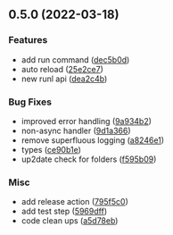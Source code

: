 ## 0.5.0 (2022-03-18)


### Features

* add run command ([dec5b0d](https://github.com/janro1/runl/commit/dec5b0d3f33a4f4f0c5fb9e24290f38c8e61b5a7))
* auto reload ([25e2ce7](https://github.com/janro1/runl/commit/25e2ce70154a90af8e53733381d8d61137df8715))
* new runl api ([dea2c4b](https://github.com/janro1/runl/commit/dea2c4b3b1db24815a71e4f4f623d203eaf035cb))


### Bug Fixes

* improved error handling ([9a934b2](https://github.com/janro1/runl/commit/9a934b2a45c39ee7a2f090a6f084574fcbfd50bb))
* non-async handler ([9d1a366](https://github.com/janro1/runl/commit/9d1a3666ef2baa2086752d415ed94ec84cac486d))
* remove superfluous logging ([a8246e1](https://github.com/janro1/runl/commit/a8246e1134ef4f4886f9f27241f06446b43afb98))
* types ([ce90b1e](https://github.com/janro1/runl/commit/ce90b1e94d24692bde18e41ec97ecfa8cb729d26))
* up2date check for folders ([f595b09](https://github.com/janro1/runl/commit/f595b0917712f185238a45f6bfe4e23af9740619))


### Misc

* add release action ([795f5c0](https://github.com/janro1/runl/commit/795f5c0d32f46fe48493eaf1a4629d30d53a288b))
* add test step ([5969dff](https://github.com/janro1/runl/commit/5969dff49e4020beb837b4b3848b2bc526534e31))
* code clean ups ([a5d78eb](https://github.com/janro1/runl/commit/a5d78eba222a788bca062587299f9be451bf58dc))

